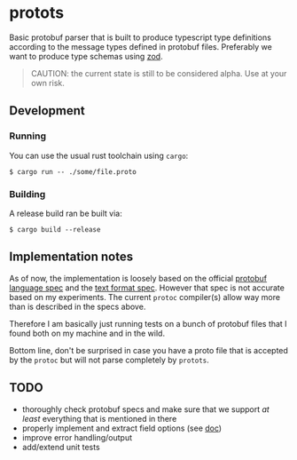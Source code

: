 # protots

Basic protobuf parser that is built to produce typescript type definitions
according to the message types defined in protobuf files. Preferably we want to
produce type schemas using [zod][zod].

> CAUTION: the current state is still to be considered alpha. Use at your own
> risk.


## Development


### Running

You can use the usual rust toolchain using `cargo`:

    $ cargo run -- ./some/file.proto


### Building

A release build ran be built via:

    $ cargo build --release


## Implementation notes

As of now, the implementation is loosely based on the official [protobuf language
spec](https://protobuf.dev/reference/protobuf/proto3-spec/) and the [text format
spec](https://protobuf.dev/reference/protobuf/textformat-spec). However that
spec is not accurate based on my experiments. The current `protoc` compiler(s)
allow way more than is described in the specs above.

Therefore I am basically just running tests on a bunch of protobuf files that I
found both on my machine and in the wild.

Bottom line, don't be surprised in case you have a proto file that is accepted
by the `protoc` but will not parse completely by `protots`.


## TODO

- thoroughly check protobuf specs and make sure that we support *at least*
  everything that is mentioned in there
- properly implement and extract field options (see
  [doc](https://protobuf.dev/programming-guides/proto3/#options))
- improve error handling/output
- add/extend unit tests


[zod]: https://github.com/colinhacks/zod
